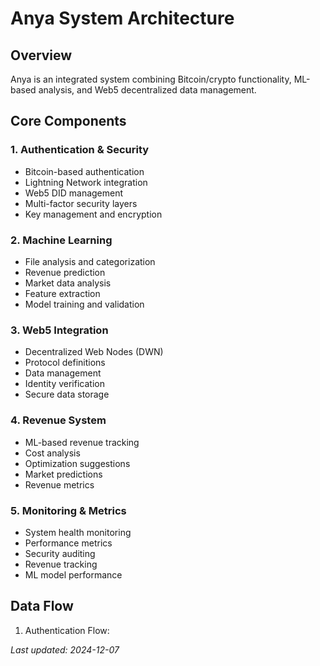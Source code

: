 # Anya System Architecture

## Overview
Anya is an integrated system combining Bitcoin/crypto functionality, ML-based analysis, and Web5 decentralized data management.

## Core Components

### 1. Authentication & Security
- Bitcoin-based authentication
- Lightning Network integration
- Web5 DID management
- Multi-factor security layers
- Key management and encryption

### 2. Machine Learning
- File analysis and categorization
- Revenue prediction
- Market data analysis
- Feature extraction
- Model training and validation

### 3. Web5 Integration
- Decentralized Web Nodes (DWN)
- Protocol definitions
- Data management
- Identity verification
- Secure data storage

### 4. Revenue System
- ML-based revenue tracking
- Cost analysis
- Optimization suggestions
- Market predictions
- Revenue metrics

### 5. Monitoring & Metrics
- System health monitoring
- Performance metrics
- Security auditing
- Revenue tracking
- ML model performance

## Data Flow

1. Authentication Flow:

*Last updated: 2024-12-07*
